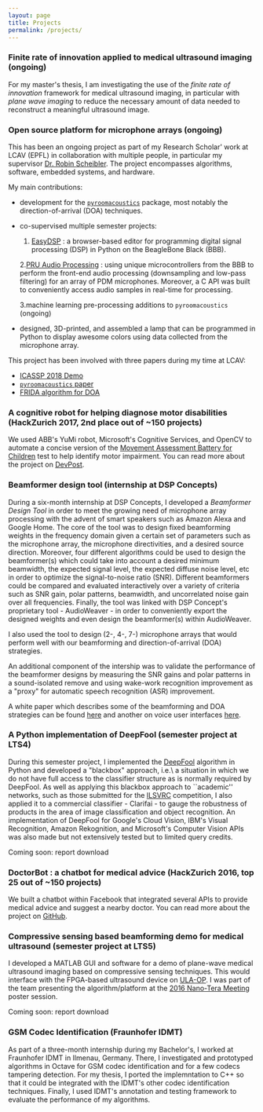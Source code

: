```yaml
---
layout: page
title: Projects
permalink: /projects/
---
```


### Finite rate of innovation applied to medical ultrasound imaging (ongoing)

For my master's thesis, I am investigating the use of the _finite rate of innovation_ framework for medical ultrasound imaging, in particular with _plane wave imaging_ to reduce the necessary amount of data needed to reconstruct a meaningful ultrasound image.


### Open source platform for microphone arrays (ongoing)

This has been an ongoing project as part of my Research Scholar' work at LCAV (EPFL) in collaboration with multiple people, in particular my supervisor <a href="http://www.robinscheibler.org/" target="_blank">Dr. Robin Scheibler</a>. The project encompasses algorithms, software, embedded systems, and hardware.

My main contributions:
* development for the <a href="https://github.com/LCAV/pyroomacoustics" target="_blank">`pyroomacoustics`</a> package, most notably the direction-of-arrival (DOA) techniques.
* co-supervised multiple semester projects:

   1. <a href="https://github.com/LCAV/easy-dsp" target="_blank">EasyDSP</a> : a browser-based editor for programming digital signal processing (DSP) in Python on the BeagleBone Black (BBB).

   2.<a href="https://github.com/Scrashdown/PRU-Audio-Processing" target="_blank">PRU Audio Processing</a> : using unique microcontrollers from the BBB to perform the front-end audio processing (downsampling and low-pass filtering) for an array of PDM microphones. Moreover, a C API was built to conveniently access audio samples in real-time for processing.

   3.machine learning pre-processing additions to `pyroomacoustics` (ongoing)
* designed, 3D-printed, and assembled a lamp that can be programmed in Python to display awesome colors using data collected from the microphone array.

This project has been involved with three papers during my time at LCAV:
* <a href="http://ieeexplore.ieee.org/document/8005297/" target="_blank">ICASSP 2018 Demo</a>
* <a href="https://arxiv.org/abs/1710.04196" target="_blank">`pyroomacoustics` paper</a>
* <a href="http://ieeexplore.ieee.org/document/7952744/" target="_blank">FRIDA algorithm for DOA</a>

### A cognitive robot for helping diagnose motor disabilities (HackZurich 2017, 2nd place out of ~150 projects)

We used ABB's YuMi robot, Microsoft's Cognitive Services, and OpenCV to automate a concise version of the <a href="http://www.pearsonclinical.co.uk/Psychology/ChildCognitionNeuropsychologyandLanguage/ChildPerceptionandVisuomotorAbilities/MABC-2/MovementAssessmentBatteryforChildren-SecondEdition(MovementABC-2).aspx" target="_blank">Movement Assessment Battery for Children</a> test to help identify motor impairment. You can read more about the project on <a href="https://devpost.com/software/jred" target="_blank">DevPost</a>.


### Beamformer design tool (internship at DSP Concepts)

During a six-month internship at DSP Concepts, I developed a _Beamformer Design Tool_ in order to meet the growing need of microphone array processing with the advent of smart speakers such as Amazon Alexa and Google Home. The core of the tool was to design fixed beamforming weights in the frequency domain given a certain set of parameters such as the microphone array, the microphone directivities, and a desired source direction. Moreover, four different algorithms could be used to design the beamformer(s) which could take into account a desired minimum beamwidth, the expected signal level, the expected diffuse noise level, etc in order to optimize the signal-to-noise ratio (SNR). Different beamformers could be compared and evaluated interactively over a variety of criteria such as SNR gain, polar patterns, beamwidth, and uncorrelated noise gain over all frequencies. Finally, the tool was linked with DSP Concept's proprietary tool - AudioWeaver - in order to conveniently export the designed weights and even design the beamformer(s) within AudioWeaver.

I also used the tool to design (2-, 4-, 7-) microphone arrays that would perform well with our beamforming and direction-of-arrival (DOA) strategies.

An additional component of the intership was to validate the performance of the beamformer designs by measuring the SNR gains and polar patterns in a sound-isolated remove and using wake-work recognition improvement as a "proxy" for automatic speech recognition (ASR) improvement. 

A white paper which describes some of the beamforming and DOA strategies can be found <a href="https://dspconcepts.com/sites/default/files/voice_ui_part2.pdf">here</a> and another on voice user interfaces <a href="https://dspconcepts.com/sites/default/files/fundamentals_of_voice_ui.pdf">here</a>.


### A Python implementation of DeepFool (semester project at LTS4)

During this semester project, I implemented the <a href="https://arxiv.org/abs/1511.04599">DeepFool</a> algorithm in Python and developed a "blackbox" approach, i.e.\ a situation in which we do not have full access to the classifier structure as is normally required by DeepFool. As well as applying this blackbox approach to ``academic'' networks, such as those submitted for the <a href="https://arxiv.org/abs/1511.04599">ILSVRC</a> competition, I also applied it to a commercial classifier - Clarifai - to gauge the robustness of products in the area of image classification and object recognition. An implementation of DeepFool for Google's Cloud Vision, IBM's Visual Recognition, Amazon Rekognition, and Microsoft's Computer Vision APIs was also made but not extensively tested but to limited query credits.

Coming soon: report download


### DoctorBot : a chatbot for medical advice (HackZurich 2016, top 25 out of ~150 projects)

We built a chatbot within Facebook that integrated several APIs to provide medical advice and suggest a nearby doctor. You can read more about the project on <a href="https://github.com/ebezzam/DoctorBot">GitHub</a>.


### Compressive sensing based beamforming demo for medical ultrasound (semester project at LTS5)

I developed a MATLAB GUI and software for a demo of plane-wave medical ultrasound imaging based on compressive sensing techniques. This would interface with the FPGA-based ultrasound device on <a href="http://ieeexplore.ieee.org/stamp/stamp.jsp?arnumber=7468550">ULA-OP</a>. I was part of the team presenting the algorithm/platform at the <a href="http://www.nano-tera.ch/pdf/posters2016/UltrasoundToGo250.pdf">2016 Nano-Tera Meeting</a> poster session.

Coming soon: report download


### GSM Codec Identification (Fraunhofer IDMT)

As part of a three-month internship during my Bachelor's, I worked at Fraunhofer IDMT in Ilmenau, Germany. There, I investigated and prototyped algorithms in Octave for GSM codec identification and for a few codecs tampering detection. For my thesis, I ported the implemntation to C++ so that it could be integrated with the IDMT's other codec identification techniques. Finally, I used IDMT's annotation and testing framework to evaluate the performance of my algorithms.

